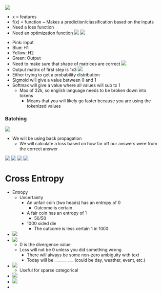 ![](photos/Pasted%20image%2020240508173427.png)
* x = features
* f(x) = function ~ Makes a prediction/classification based on the inputs
* Need a loss function
* Need an optimization function
![](photos/Pasted%20image%2020240508173919.png)
![](photos/Pasted%20image%2020240508174141.png)
- Pink: input
- Blue: H1
- Yellow: H2
- Green: Output
- Need to make sure that shape of matrices are correct
![](photos/Pasted%20image%2020240508174319.png)
- Output matrix of first step is 1x3 
![](photos/Pasted%20image%2020240508174512.png)
- Either trying to get a probability distribution
- Sigmoid will give a value between 0 and 1
- Softmax will give a value where all values will sub to 1
	- Max of 32k, so english language needs to be broken down into tokens
		- Means that you will likely go faster because you are using the tokenized values

### Batching
![](photos/Pasted%20image%2020240508175121.png)
- We will be using back propagation
	- We will calculate a loss based on how far off our answers were from the correct answer

![](photos/Pasted%20image%2020240508180128.png)
![](photos/Pasted%20image%2020240508180139.png)
![](photos/Pasted%20image%2020240508180333.png)
![](photos/Pasted%20image%2020240508180553.png)

# Cross Entropy
- Entropy
	- Uncertainty
		- An unfair coin (two heads) has an entropy of 0
			- Outcome is certain
		- A fair coin has an entropy of 1
			- 50/50 
		- 1000 sided die
			- The outcome is less certain 1 in 1000
- ![](photos/Pasted%20image%2020240508180816.png)
- ![](photos/Pasted%20image%2020240508180903.png)
	- D is the divergence value
	- Loss will not be 0 unless you did something wrong
		- There will always be some non-zero ambiguity with text
		- Today will be ______ ___ (could be day, weather, event, etc.)
- ![](photos/Pasted%20image%2020240508180922.png)
	- Useful for sparse categorical
- ![](photos/Pasted%20image%2020240508181030.png)
- ![](photos/Pasted%20image%2020240508181249.png)
- 